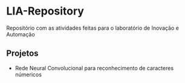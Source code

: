 # LIA-Repository
Repositório com as atividades feitas para o laboratório de Inovação e Automação 

## Projetos
+ Rede Neural Convolucional para reconhecimento de caracteres númericos
